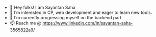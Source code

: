 - 👋 Hey folks! I am Sayantan Saha
- 👀 I’m interested in CP, web development and eager to learn new tools.
- 🌱 I’m currently progressing myself on the backend part.
- 📫 Reach me @ https://www.linkedin.com/in/sayantan-saha-3565822a9/

<!---
Sayantan1024/Sayantan1024 is a ✨ special ✨ repository because its `README.md` (this file) appears on your GitHub profile.
You can click the Preview link to take a look at your changes.
--->

